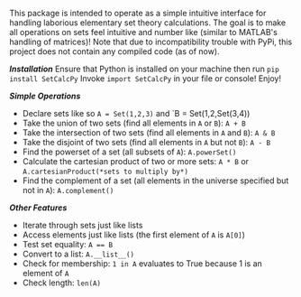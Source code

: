 This package is intended to operate as a simple intuitive interface for handling laborious elementary set theory calculations.
The goal is to make all operations on sets feel intuitive and number like (similar to MATLAB's handling of matrices)!
Note that due to incompatibility trouble with PyPi, this project does not contain any compiled code (as of now).

*********************Installation*********************
Ensure that Python is installed on your machine then run `pip install SetCalcPy`
Invoke `import SetCalcPy` in your file or console!
Enjoy!

*********************Simple Operations*********************
+ Declare sets like so `A = Set(1,2,3)` and `B = Set(1,2,Set(3,4))
+ Take the union of two sets (find all elements in `A` or `B`): `A + B`
+ Take the intersection of two sets (find all elements in `A` and `B`): `A & B`
+ Take the disjoint of two sets (find all elements in `A` but not `B`): `A - B`
+ Find the powerset of a set (all subsets of `A`): `A.powerSet()`
+ Calculate the cartesian product of two or more sets: `A * B` or `A.cartesianProduct(*sets to multiply by*)`
+ Find the complement of a set (all elements in the universe specified but not in `A`): `A.complement()`

*********************Other Features*********************
- Iterate through sets just like lists
- Access elements just like lists (the first element of `A` is `A[0]`)
- Test set equality: `A == B`
- Convert to a list: `A.__list__()`
- Check for membership: `1 in A` evaluates to True because 1 is an element of `A`
- Check length: `len(A)`
